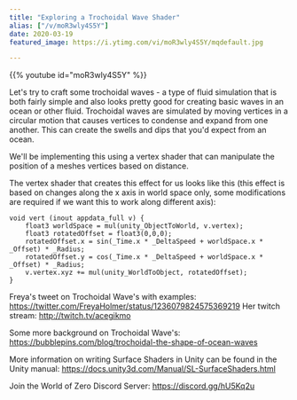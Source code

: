 ```yaml
---
title: "Exploring a Trochoidal Wave Shader"
alias: ["/v/moR3wly4S5Y"]
date: 2020-03-19
featured_image: https://i.ytimg.com/vi/moR3wly4S5Y/mqdefault.jpg

---
```


{{% youtube id="moR3wly4S5Y" %}}

Let's try to craft some trochoidal waves - a type of fluid simulation that is both fairly simple and also looks pretty good for creating basic waves in an ocean or other fluid. Trochoidal waves are simulated by moving vertices in a circular motion that causes vertices to condense and expand from one another. This can create the swells and dips that you'd expect from an ocean.

We'll be implementing this using a vertex shader that can manipulate the position of a meshes vertices based on distance.

The vertex shader that creates this effect for us looks like this (this effect is based on changes along the x axis in world space only, some modifications are required if we want this to work along different axis):

```shader
void vert (inout appdata_full v) {
    float3 worldSpace = mul(unity_ObjectToWorld, v.vertex);
    float3 rotatedOffset = float3(0,0,0);
    rotatedOffset.x = sin(_Time.x * _DeltaSpeed + worldSpace.x * _Offset) * _Radius;
    rotatedOffset.y = cos(_Time.x * _DeltaSpeed + worldSpace.x * _Offset) * _Radius;
    v.vertex.xyz += mul(unity_WorldToObject, rotatedOffset);
}
```


Freya's tweet on Trochoidal Wave's with examples: https://twitter.com/FreyaHolmer/status/1236079824575369219
Her twitch stream: http://twitch.tv/acegikmo

Some more background on Trochoidal Wave's: https://bubblepins.com/blog/trochoidal-the-shape-of-ocean-waves

More information on writing Surface Shaders in Unity can be found in the Unity manual: https://docs.unity3d.com/Manual/SL-SurfaceShaders.html

Join the World of Zero Discord Server: https://discord.gg/hU5Kq2u